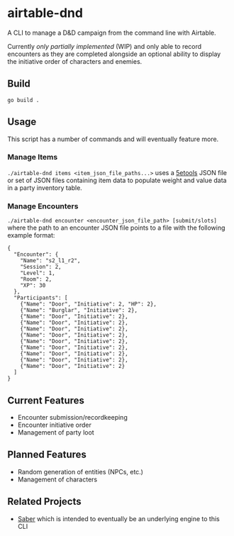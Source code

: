 # airtable-dnd
A CLI to manage a D&amp;D campaign from the command line with Airtable.

Currently *only partially implemented* (WIP) and only able to record encounters
as they are completed alongside an optional ability to display the initiative
order of characters and enemies.

## Build

`go build .`

## Usage

This script has a number of commands and will eventually feature more.

### Manage Items

`./airtable-dnd items <item_json_file_paths...>` uses
a [5etools](https://5etools.com/) JSON file or set of JSON files containing item
data to populate weight and value data in a party inventory table.

### Manage Encounters

`./airtable-dnd encounter <encounter_json_file_path> [submit/slots]` where the
path to an encounter JSON file points to a file with the following example
format:

```
{
  "Encounter": {
    "Name": "s2_l1_r2",
    "Session": 2,
    "Level": 1,
    "Room": 2,
    "XP": 30
  },
  "Participants": [
    {"Name": "Door", "Initiative": 2, "HP": 2},
    {"Name": "Burglar", "Initiative": 2},
    {"Name": "Door", "Initiative": 2},
    {"Name": "Door", "Initiative": 2},
    {"Name": "Door", "Initiative": 2},
    {"Name": "Door", "Initiative": 2},
    {"Name": "Door", "Initiative": 2},
    {"Name": "Door", "Initiative": 2},
    {"Name": "Door", "Initiative": 2},
    {"Name": "Door", "Initiative": 2},
    {"Name": "Door", "Initiative": 2}
  ]
}
```

## Current Features

  - Encounter submission/recordkeeping
  - Encounter initiative order
  - Management of party loot

## Planned Features

- Random generation of entities (NPCs, etc.)
- Management of characters

## Related Projects

  - [Saber](https://github.com/alexSafatli/saber) which is intended to eventually be an underlying engine to this CLI
